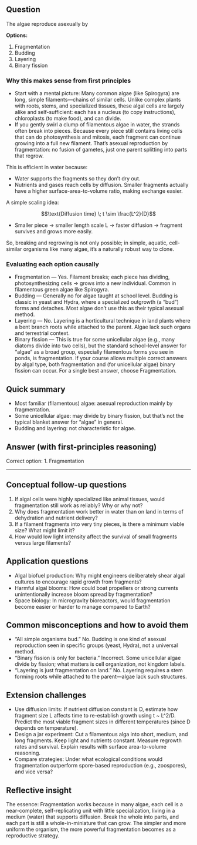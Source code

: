 ## Question
The algae reproduce asexually by

**Options:**

1. Fragmentation
2. Budding
3. Layering
4. Binary fission

### Why this makes sense from first principles
- Start with a mental picture: Many common algae (like Spirogyra) are long, simple filaments—chains of similar cells. Unlike complex plants with roots, stems, and specialized tissues, these algal cells are largely alike and self-sufficient: each has a nucleus (to copy instructions), chloroplasts (to make food), and can divide.
- If you gently swirl a clump of filamentous algae in water, the strands often break into pieces. Because every piece still contains living cells that can do photosynthesis and mitosis, each fragment can continue growing into a full new filament. That’s asexual reproduction by fragmentation: no fusion of gametes, just one parent splitting into parts that regrow.

This is efficient in water because:
- Water supports the fragments so they don’t dry out.
- Nutrients and gases reach cells by diffusion. Smaller fragments actually have a higher surface-area-to-volume ratio, making exchange easier.

A simple scaling idea:
```math
\text{Diffusion time} \; t \sim \frac{L^2}{D}
```
- Smaller piece → smaller length scale L → faster diffusion → fragment survives and grows more easily.

So, breaking and regrowing is not only possible; in simple, aquatic, cell-similar organisms like many algae, it’s a naturally robust way to clone.

### Evaluating each option causally
- Fragmentation — Yes. Filament breaks; each piece has dividing, photosynthesizing cells → grows into a new individual. Common in filamentous green algae like Spirogyra.
- Budding — Generally no for algae taught at school level. Budding is classic in yeast and Hydra, where a specialized outgrowth (a “bud”) forms and detaches. Most algae don’t use this as their typical asexual method.
- Layering — No. Layering is a horticultural technique in land plants where a bent branch roots while attached to the parent. Algae lack such organs and terrestrial context.
- Binary fission — This is true for some unicellular algae (e.g., many diatoms divide into two cells), but the standard school-level answer for “algae” as a broad group, especially filamentous forms you see in ponds, is fragmentation. If your course allows multiple correct answers by algal type, both fragmentation and (for unicellular algae) binary fission can occur. For a single best answer, choose Fragmentation.

## Quick summary
- Most familiar (filamentous) algae: asexual reproduction mainly by fragmentation.
- Some unicellular algae: may divide by binary fission, but that’s not the typical blanket answer for “algae” in general.
- Budding and layering: not characteristic for algae.


## Answer (with first-principles reasoning)
Correct option: 1. Fragmentation

---

## Conceptual follow-up questions
1. If algal cells were highly specialized like animal tissues, would fragmentation still work as reliably? Why or why not?
2. Why does fragmentation work better in water than on land in terms of dehydration and nutrient delivery?
3. If a filament fragments into very tiny pieces, is there a minimum viable size? What might limit it?
4. How would low light intensity affect the survival of small fragments versus large filaments?

## Application questions
- Algal biofuel production: Why might engineers deliberately shear algal cultures to encourage rapid growth from fragments?
- Harmful algal blooms: How could boat propellers or strong currents unintentionally increase bloom spread by fragmentation?
- Space biology: In microgravity bioreactors, would fragmentation become easier or harder to manage compared to Earth?

## Common misconceptions and how to avoid them
- “All simple organisms bud.” No. Budding is one kind of asexual reproduction seen in specific groups (yeast, Hydra), not a universal method.
- “Binary fission is only for bacteria.” Incorrect. Some unicellular algae divide by fission; what matters is cell organization, not kingdom labels.
- “Layering is just fragmentation on land.” No. Layering requires a stem forming roots while attached to the parent—algae lack such structures.

## Extension challenges
- Use diffusion limits: If nutrient diffusion constant is D, estimate how fragment size L affects time to re-establish growth using t ~ L^2/D. Predict the most viable fragment sizes in different temperatures (since D depends on temperature).
- Design a jar experiment: Cut a filamentous alga into short, medium, and long fragments. Keep light and nutrients constant. Measure regrowth rates and survival. Explain results with surface area-to-volume reasoning.
- Compare strategies: Under what ecological conditions would fragmentation outperform spore-based reproduction (e.g., zoospores), and vice versa?

## Reflective insight
The essence: Fragmentation works because in many algae, each cell is a near-complete, self-replicating unit with little specialization, living in a medium (water) that supports diffusion. Break the whole into parts, and each part is still a whole-in-miniature that can grow. The simpler and more uniform the organism, the more powerful fragmentation becomes as a reproductive strategy.